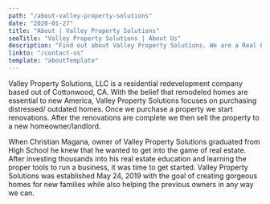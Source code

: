 ```yaml
---
path: "/about-valley-property-solutions"
date: "2020-01-27"
title: "About | Valley Property Solutions"
seoTitle: "Valley Property Solutions | About Us" 
description: "Find out about Valley Property Solutions. We are a Real Estate wholesaler located in Northern California. We help homeowners sell their homes fast. We have buyers who are ready today."
linkto: "/contact-us"
template: "aboutTemplate"
---
```

Valley Property Solutions, LLC is a residential redevelopment company based out of Cottonwood, CA. With the belief that remodeled homes are essential to new America, Valley Property Solutions focuses on purchasing distressed/ outdated homes. Once we purchase a property we start renovations. After the renovations are complete we then sell the property to a new homeowner/landlord.

When Christian Magana, owner of Valley Property Solutions graduated from High School he knew that he wanted to get into the game of real estate. After investing thousands into his real estate education and learning the proper tools to run a business, it was time to get started. Valley Property Solutions was established May 24, 2019 with the goal of creating gorgeous homes for new families while also helping the previous owners in any way we can.
